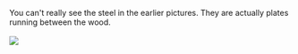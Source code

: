 <html><body><p>You can't really see the steel in the earlier pictures. They are actually plates running between the wood.
<br><br><img src="http://www.sdowney.org/steel-between-wood.jpg"></p></body></html>